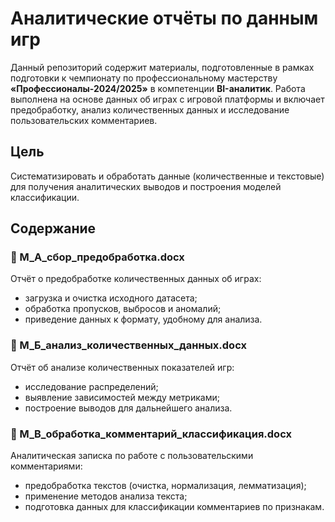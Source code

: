 # Аналитические отчёты по данным игр

Данный репозиторий содержит материалы, подготовленные в рамках подготовки к чемпионату по профессиональному мастерству **«Профессионалы-2024/2025»** в компетенции **BI-аналитик**.
Работа выполнена на основе данных об играх с игровой платформы и включает предобработку, анализ количественных данных и исследование пользовательских комментариев.
## Цель
Систематизировать и обработать данные (количественные и текстовые) для получения аналитических выводов и построения моделей классификации. 


## Содержание

### 📄 M\_A\_сбор\_предобработка.docx

Отчёт о предобработке количественных данных об играх:

* загрузка и очистка исходного датасета;
* обработка пропусков, выбросов и аномалий;
* приведение данных к формату, удобному для анализа.

### 📄 M\_Б\_анализ\_количественных\_данных.docx

Отчёт об анализе количественных показателей игр:

* исследование распределений;
* выявление зависимостей между метриками;
* построение выводов для дальнейшего анализа.

### 📄 M\_В\_обработка\_комментарий\_классификация.docx

Аналитическая записка по работе с пользовательскими комментариями:

* предобработка текстов (очистка, нормализация, лемматизация);
* применение методов анализа текста;
* подготовка данных для классификации комментариев по признакам.
